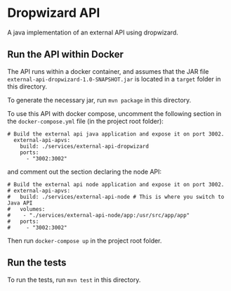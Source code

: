 #  Dropwizard API

A java implementation of an external API using dropwizard.

## Run the API within Docker
The API runs within a docker container, and assumes that the JAR file `external-api-dropwizard-1.0-SNAPSHOT.jar` is located in a `target` folder in this directory.

To generate the necessary jar, run `mvn package` in this directory.

To use this API with docker compose, uncomment the following section in the `docker-compose.yml` file (in the project root folder):

```
# Build the external api java application and expose it on port 3002.
  external-api-apvs:
    build: ./services/external-api-dropwizard
    ports:
      - "3002:3002"
```

and comment out the section declaring the node API:

```
# Build the external api node application and expose it on port 3002.
# external-api-apvs:
#   build: ./services/external-api-node # This is where you switch to Java API
#   volumes:
#    - "./services/external-api-node/app:/usr/src/app/app"
#   ports:
#     - "3002:3002"
```

Then run `docker-compose up` in the project root folder.


## Run the tests
To run the tests, run `mvn test` in this directory.